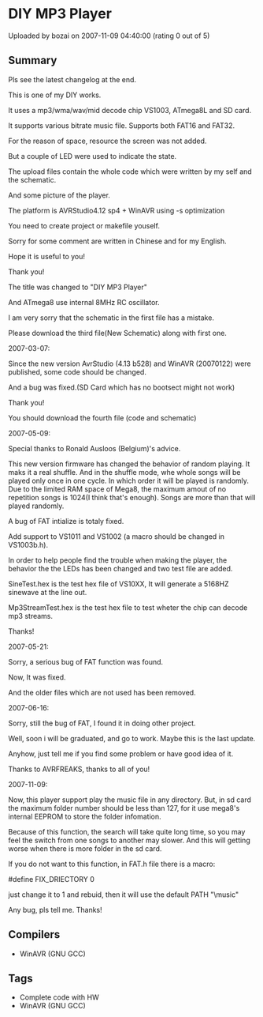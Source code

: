 # DIY MP3 Player

Uploaded by bozai on 2007-11-09 04:40:00 (rating 0 out of 5)

## Summary

Pls see the latest changelog at the end.


This is one of my DIY works.  

It uses a mp3/wma/wav/mid decode chip VS1003, ATmega8L and SD card.  

It supports various bitrate music file. Supports both FAT16 and FAT32.  

For the reason of space, resource the screen was not added.  

But a couple of LED were used to indicate the state.  

The upload files contain the whole code which were written by my self and the schematic.  

And some picture of the player.


The platform is AVRStudio4.12 sp4 + WinAVR using -s optimization  

You need to create project or makefile youself.


Sorry for some comment are written in Chinese and for my English.


Hope it is useful to you!


Thank you!


The title was changed to "DIY MP3 Player"  

And ATmega8 use internal 8MHz RC oscillator.


I am very sorry that the schematic in the first file has a mistake.  

Please download the third file(New Schematic) along with first one.


2007-03-07:  

Since the new version AvrStudio (4.13 b528) and WinAVR (20070122) were published, some code should be changed.  

And a bug was fixed.(SD Card which has no bootsect might not work)  

Thank you!  

You should download the fourth file (code and schematic)


2007-05-09:  

Special thanks to Ronald Ausloos (Belgium)'s advice.  

This new version firmware has changed the behavior of random playing. It maks it a real shuffle. And in the shuffle mode, whe whole songs will be played only once in one cycle. In which order it will be played is randomly. Due to the limited RAM space of Mega8, the maximum amout of no repetition songs is 1024(I think that's enough). Songs are more than that will played randomly.  

A bug of FAT intialize is totaly fixed.  

Add support to VS1011 and VS1002 (a macro should be changed in VS1003b.h).


In order to help people find the trouble when making the player, the behavior the the LEDs has been changed and two test file are added.


SineTest.hex is the test hex file of VS10XX, It will generate a 5168HZ sinewave at the line out.  

Mp3StreamTest.hex is the test hex file to test wheter the chip can decode mp3 streams.


Thanks!


2007-05-21:  

Sorry, a serious bug of FAT function was found.  

Now, It was fixed.  

And the older files which are not used has been removed.


2007-06-16:  

Sorry, still the bug of FAT, I found it in doing other project.  

Well, soon i will be graduated, and go to work. Maybe this is the last update.  

Anyhow, just tell me if you find some problem or have good idea of it.  

Thanks to AVRFREAKS, thanks to all of you!


2007-11-09:  

Now, this player support play the music file in any directory. But, in sd card the maximum folder number should be less than 127, for it use mega8's internal EEPROM to store the folder infomation.


Because of this function, the search will take quite long time, so you may feel the switch from one songs to another may slower. And this will getting worse when there is more folder in the sd card.


If you do not want to this function, in FAT.h file there is a macro:  

#define FIX\_DRIECTORY 0  

just change it to 1 and rebuid, then it will use the default PATH "\\music"


Any bug, pls tell me. Thanks!

## Compilers

- WinAVR (GNU GCC)

## Tags

- Complete code with HW
- WinAVR (GNU GCC)
